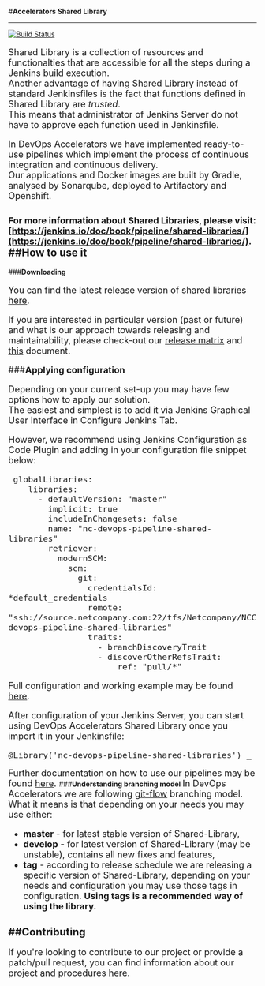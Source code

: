 #**Accelerators Shared Library**

---
[![Build Status](http://nc-jenkins-prod-devops.40.113.68.97.nip.io/buildStatus/icon?job=release_nc-devops-pipeline-shared-libraries)](http://nc-jenkins-prod-devops.40.113.68.97.nip.io/job/release_nc-devops-pipeline-shared-libraries/)
<font size="4">
<p>
Shared Library is a collection of resources and functionalties that are accessible for all the steps during a Jenkins build execution.<br>
Another advantage of having Shared Library instead of standard Jenkinsfiles is the fact that functions defined in Shared Library are <i>trusted</i>. <br>
This means that administrator of Jenkins Server do not have to approve each function used in Jenkinsfile. 

In DevOps Accelerators we have implemented ready-to-use pipelines which implement the process of continuous integration and continuous delivery. <br>
Our applications and Docker images are built by Gradle, analysed by Sonarqube, deployed to Artifactory and Openshift.
</p>

For more information about Shared Libraries, please visit: [https://jenkins.io/doc/book/pipeline/shared-libraries/](https://jenkins.io/doc/book/pipeline/shared-libraries/).
</font>
##**How to use it**
---
###**Downloading**
<font size="4">
<p>
You can find the latest release version of shared libraries <a href="https://source.netcompany.com/tfs/Netcompany/NCCGV001/_wiki/wikis/Release%20Notes?wikiVersion=GBmaster&pagePath=%2Fnc_devops_pipeline_shared_libraries%2FRelease%20Notes">here</a>.

If you are interested in particular version (past or future) and what is our approach towards releasing and maintainability, please check-out our [release matrix](https://source.netcompany.com/tfs/Netcompany/NCCGV001/_wiki/wikis/Release%20Notes?wikiVersion=GBmaster&pagePath=%2FRelease%20Matrix) and [this](https://source.netcompany.com/tfs/Netcompany/NCCGV001/_wiki/wikis/NCCGV001.wiki?wikiVersion=GBwikiMaster&pagePath=%2FEnd%252Duser%20Documentation%2FDevOps%20for%20Java%2FSource%20Control%20and%20Workflow%2FRelease%20schedule) document.<br>
</p>

###**Applying configuration**


Depending on your current set-up you may have few options how to apply our solution.<br>
The easiest and simplest is to add it via Jenkins Graphical User Interface in Configure Jenkins Tab.<br>

However, we recommend using Jenkins Configuration as Code Plugin and adding in your configuration file snippet below:

```
 globalLibraries:
    libraries:
      - defaultVersion: "master"
        implicit: true
        includeInChangesets: false
        name: "nc-devops-pipeline-shared-libraries"
        retriever:
          modernSCM:
            scm:
              git:
                credentialsId: *default_credentials
                remote: "ssh://source.netcompany.com:22/tfs/Netcompany/NCCGV001/_git/nc-devops-pipeline-shared-libraries"
                traits:
                  - branchDiscoveryTrait
                  - discoverOtherRefsTrait:
                      ref: "pull/*"
```

Full configuration and working example may be found [here](https://source.netcompany.com/tfs/Netcompany/NCCGV001/_git/nc-devops-jenkins-accelerators?path=%2Fsrc%2Fmain%2Fresources%2Fconfig%2Fjenkins.yaml&version=GBmaster&fullScreen=true).

After configuration of your Jenkins Server, you can start using DevOps Accelerators Shared Library once you import it in your Jenkinsfile:

```
@Library('nc-devops-pipeline-shared-libraries') _
```

Further documentation on how to use our pipelines may be found [here](https://source.netcompany.com/tfs/Netcompany/NCCGV001/_wiki/wikis/NCCGV001.wiki?wikiVersion=GBwikiMaster&pagePath=%2FEnd%252Duser%20Documentation%2FDevOps%20for%20Java%2FJavaBuildPipeline%20in%20your%20project).
</font>
###**Understanding branching model**
<font size="4">
In DevOps Accelerators we are following <a href="https://pl.atlassian.com/git/tutorials/comparing-workflows/gitflow-workflow">git-flow</a> branching model.<br>
What it means is that depending on your needs you may use either:<br>
- <b>master</b> - for latest stable version of Shared-Library,<br>
- <b>develop</b> - for latest version of Shared-Library (may be unstable), contains all new fixes and features,<br>
- <b>tag</b> - according to release schedule we are releasing a specific version of Shared-Library, depending on your needs and configuration you may use those tags in configuration. <b>Using tags is a recommended way of using the library.</b><br>
</font>

##**Contributing**
---
<font size="4">
If you're looking to contribute to our project or provide a patch/pull request, you can find information about our project and procedures <a href="https://source.netcompany.com/tfs/Netcompany/NCCGV001">here</a>.
</font>